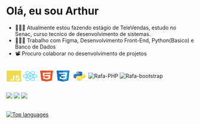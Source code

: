 # Olá, eu sou Arthur
- 👨🏿‍🏫 Atualmente estou fazendo estágio de TeleVendas, estudo no Senac, curso tecnico de desenvolvimento de sistemas.
- 🧑🏿‍💻 Trabalho com Figma, Desenvolvimento Front-End, Python(Basico) e Banco de Dados
- 📽️ Procuro colaborar no desenvolvimento de projetos


 <div style="display: inline_block"><br>
  <img align="center" alt="Rafa-Js" height="30" width="40" src="https://raw.githubusercontent.com/devicons/devicon/master/icons/javascript/javascript-plain.svg">
  <img align="center" alt="Rafa-Ts" height="30" width="40" 
  <img align="center" alt="Rafa-React" height="30" width="40" src="https://raw.githubusercontent.com/devicons/devicon/master/icons/react/react-original.svg">
  <img align="center" alt="Rafa-HTML" height="30" width="40" src="https://raw.githubusercontent.com/devicons/devicon/master/icons/html5/html5-original.svg">
  <img align="center" alt="Rafa-CSS" height="30" width="40" src="https://raw.githubusercontent.com/devicons/devicon/master/icons/css3/css3-original.svg">
  <img align="center" alt="Rafa-Python" height="30" width="40" src="https://raw.githubusercontent.com/devicons/devicon/master/icons/python/python-original.svg">
  <img align="center" alt="Rafa-PHP" height="30" width="40" 
   <img align="center" alt="Rafa-Java" height="30" width="40" src="https://raw.githubusercontent.com/jmnote/z-icons/master/svg/java.svg">
  <img align="center" alt="Rafa-bootstrap" height="30" width="40" src="https://raw.githubusercontent.com/jmnote/z-icons/master/svg/bootstrap.svg">
  </div>
  
  ##
 <div> 
  <a href="" target="_blank"><img src="https://img.shields.io/badge/-LinkedIn-%230077B5?style=for-the-badge&logo=linkedin&logoColor=white" target="_blank"></a>
    <a href = ""><img src="https://img.shields.io/badge/-Gmail-%23333?style=for-the-badge&logo=gmail&logoColor=white" target="_blank"></a>
    <a href="" target="_blank"><img src="https://img.shields.io/badge/-Instagram-%23E4405F?style=for-the-badge&logo=instagram&logoColor=white" target="_blank"></a>
  
</div>

<br>

 [![Top languages](https://github-readme-mwendwa.vercel.app/api/top-langs/?username=DocenteDevRafael&layout=compact&count_private=true&theme=blue-green&title_color=00b3ff)](#)
 

 

